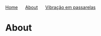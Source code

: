 [Home](./) &nbsp;&nbsp;&nbsp;&nbsp;  [About](./about.html) &nbsp;&nbsp;&nbsp;&nbsp; [Vibração em passarelas](./gallery.html)

# About
